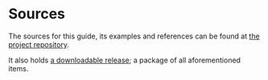 # Sources
The sources for this guide, its examples and references can be found at [the project repository][repo].

It also holds [a downloadable release][release]; a package of all aforementioned items. 

[repo]: https://github.com/fifth-postulate/boost-your-unison-knowledge
[release]: https://github.com/fifth-postulate/boost-your-unison-knowledge/releases
